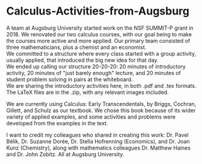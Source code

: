 # Calculus-Activities-from-Augsburg

A team at Augsburg University started work on the NSF SUMMIT-P grant in 2018.  We renovated our two calculus courses, with our goal being to make the courses more active and more applied. Our primary team consisted of three mathematicians, plus a chemist and an economist.  
We committed to a structure where every class started with a group activity, usually applied, that introduced the big new idea for that day.  
We ended up calling our structure 20-20-20: 20 minutes of introductory activity, 20 minutes of "just barely enough" lecture, and 20 minutes of student problem solving in pairs at the whiteboard.  
We are sharing the introductory activities here, in both .pdf and .tex formats.  The LaTeX files are in the .zip, with any relevant images included.  

We are currently using Calculus: Early Transcendentals, by Briggs, Cochran, Gillett, and Schulz as our textbook.  We chose this book because of its wider variety of applied examples, and some activities and problems were developed from the examples in the text.  

I want to credit my colleagues who shared in creating this work: Dr. Pavel Bėlìk, Dr. Suzanne Dorée, Dr. Stella Hofrenning (Economics), and Dr. Joan Kunz (Chemistry), along with mathematics colleagues Dr. Matthew Haines and Dr. John Zobitz.  All at Augsburg University.  
